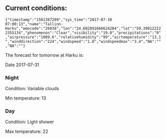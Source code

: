 ## Current conditions: 
 ``` {"timestamp":"1501387209","sys_time":"2017-07-30 07:00:13","name":"Tallinn-Harku","wmocode":"26038","lon":"24.602891666624284","lat":"59.398122222355134","phenomenon":"Clear","visibility":"19.0","precipitations":"0","airpressure":"1009.6","relativehumidity":"99","airtemperature":"13.1","winddirection":"224","windspeed":"1.8","windspeedmax":"3.4","NA":"","NA":""} ```

 The forecast for tomorrow at Harku is: 

Date 2017-07-31 

### Night 

Condition: Variable clouds 

Min temperature: 13 

### Day 

Condition: Light shower 

Max temperature: 22 

